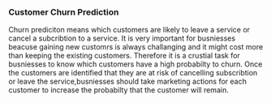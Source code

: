 ### Customer Churn Prediction

Churn prediciton means which customers are likely to leave a service or cancel a subcribtion to a service. It is very important for busniesses beacuse gaining new customrs is always challanging and it might cost more than keeping the existing customers. Therefore it is a crustial task for busniesses to know which customers have a high probabilty to churn. Once the customers are identified that they are at risk of cancelling subscribtion or leave the service,busniesses should take marketing actions for each customer to increase the probabilty that the customer will remain.








